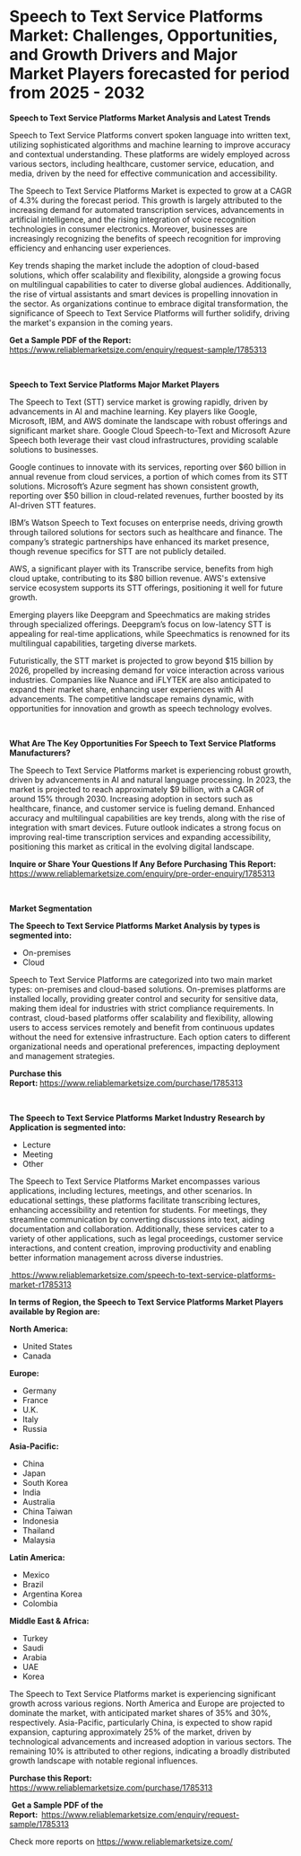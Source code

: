 <p><h1>Speech to Text Service Platforms Market: Challenges, Opportunities, and Growth Drivers and Major Market Players forecasted for period from 2025 - 2032</h1></p><p><strong>Speech to Text Service Platforms Market Analysis and Latest Trends</strong></p>
<p><p>Speech to Text Service Platforms convert spoken language into written text, utilizing sophisticated algorithms and machine learning to improve accuracy and contextual understanding. These platforms are widely employed across various sectors, including healthcare, customer service, education, and media, driven by the need for effective communication and accessibility.</p><p>The Speech to Text Service Platforms Market is expected to grow at a CAGR of 4.3% during the forecast period. This growth is largely attributed to the increasing demand for automated transcription services, advancements in artificial intelligence, and the rising integration of voice recognition technologies in consumer electronics. Moreover, businesses are increasingly recognizing the benefits of speech recognition for improving efficiency and enhancing user experiences.</p><p>Key trends shaping the market include the adoption of cloud-based solutions, which offer scalability and flexibility, alongside a growing focus on multilingual capabilities to cater to diverse global audiences. Additionally, the rise of virtual assistants and smart devices is propelling innovation in the sector. As organizations continue to embrace digital transformation, the significance of Speech to Text Service Platforms will further solidify, driving the market's expansion in the coming years.</p></p>
<p><strong>Get a Sample PDF of the Report:&nbsp;</strong> <a href="https://www.reliablemarketsize.com/enquiry/request-sample/1785313?utm_campaign=3112&utm_medium=2&utm_source=Github&utm_content=ia&utm_term=25032025&utm_id=speech-to-text-service-platforms">https://www.reliablemarketsize.com/enquiry/request-sample/1785313</a></p>
<p>&nbsp;</p>
<p><strong>Speech to Text Service Platforms Major Market Players</strong></p>
<p><p>The Speech to Text (STT) service market is growing rapidly, driven by advancements in AI and machine learning. Key players like Google, Microsoft, IBM, and AWS dominate the landscape with robust offerings and significant market share. Google Cloud Speech-to-Text and Microsoft Azure Speech both leverage their vast cloud infrastructures, providing scalable solutions to businesses.</p><p>Google continues to innovate with its services, reporting over $60 billion in annual revenue from cloud services, a portion of which comes from its STT solutions. Microsoft’s Azure segment has shown consistent growth, reporting over $50 billion in cloud-related revenues, further boosted by its AI-driven STT features.</p><p>IBM’s Watson Speech to Text focuses on enterprise needs, driving growth through tailored solutions for sectors such as healthcare and finance. The company’s strategic partnerships have enhanced its market presence, though revenue specifics for STT are not publicly detailed.</p><p>AWS, a significant player with its Transcribe service, benefits from high cloud uptake, contributing to its $80 billion revenue. AWS's extensive service ecosystem supports its STT offerings, positioning it well for future growth.</p><p>Emerging players like Deepgram and Speechmatics are making strides through specialized offerings. Deepgram’s focus on low-latency STT is appealing for real-time applications, while Speechmatics is renowned for its multilingual capabilities, targeting diverse markets.</p><p>Futuristically, the STT market is projected to grow beyond $15 billion by 2026, propelled by increasing demand for voice interaction across various industries. Companies like Nuance and iFLYTEK are also anticipated to expand their market share, enhancing user experiences with AI advancements. The competitive landscape remains dynamic, with opportunities for innovation and growth as speech technology evolves.</p></p>
<p>&nbsp;</p>
<p><strong>What Are The Key Opportunities For Speech to Text Service Platforms Manufacturers?</strong></p>
<p><p>The Speech to Text Service Platforms market is experiencing robust growth, driven by advancements in AI and natural language processing. In 2023, the market is projected to reach approximately $9 billion, with a CAGR of around 15% through 2030. Increasing adoption in sectors such as healthcare, finance, and customer service is fueling demand. Enhanced accuracy and multilingual capabilities are key trends, along with the rise of integration with smart devices. Future outlook indicates a strong focus on improving real-time transcription services and expanding accessibility, positioning this market as critical in the evolving digital landscape.</p></p>
<p><strong>Inquire or Share Your Questions If Any Before Purchasing This Report:</strong> <a href="https://www.reliablemarketsize.com/enquiry/pre-order-enquiry/1785313?utm_campaign=3112&utm_medium=2&utm_source=Github&utm_content=ia&utm_term=25032025&utm_id=speech-to-text-service-platforms">https://www.reliablemarketsize.com/enquiry/pre-order-enquiry/1785313</a></p>
<p>&nbsp;</p>
<p><strong>Market Segmentation</strong></p>
<p><strong>The Speech to Text Service Platforms Market Analysis by types is segmented into:</strong></p>
<p><ul><li>On-premises</li><li>Cloud</li></ul></p>
<p><p>Speech to Text Service Platforms are categorized into two main market types: on-premises and cloud-based solutions. On-premises platforms are installed locally, providing greater control and security for sensitive data, making them ideal for industries with strict compliance requirements. In contrast, cloud-based platforms offer scalability and flexibility, allowing users to access services remotely and benefit from continuous updates without the need for extensive infrastructure. Each option caters to different organizational needs and operational preferences, impacting deployment and management strategies.</p></p>
<p><strong>Purchase this Report:&nbsp;</strong><a href="https://www.reliablemarketsize.com/purchase/1785313?utm_campaign=3112&utm_medium=2&utm_source=Github&utm_content=ia&utm_term=25032025&utm_id=speech-to-text-service-platforms">https://www.reliablemarketsize.com/purchase/1785313</a></p>
<p>&nbsp;</p>
<p><strong>The Speech to Text Service Platforms Market Industry Research by Application is segmented into:</strong></p>
<p><ul><li>Lecture</li><li>Meeting</li><li>Other</li></ul></p>
<p><p>The Speech to Text Service Platforms Market encompasses various applications, including lectures, meetings, and other scenarios. In educational settings, these platforms facilitate transcribing lectures, enhancing accessibility and retention for students. For meetings, they streamline communication by converting discussions into text, aiding documentation and collaboration. Additionally, these services cater to a variety of other applications, such as legal proceedings, customer service interactions, and content creation, improving productivity and enabling better information management across diverse industries.</p></p>
<p><a href="https://www.reliablemarketsize.com/speech-to-text-service-platforms-market-r1785313?utm_campaign=3112&utm_medium=2&utm_source=Github&utm_content=ia&utm_term=25032025&utm_id=speech-to-text-service-platforms">&nbsp;https://www.reliablemarketsize.com/speech-to-text-service-platforms-market-r1785313</a></p>
<p><strong>In terms of Region, the Speech to Text Service Platforms Market Players available by Region are:</strong></p>
<p>
    <p> <strong> North America: </strong>
        <ul>
            <li>United States</li>
            <li>Canada</li>
        </ul>
        </p> 
    <p> <strong> Europe: </strong>
        <ul>
            <li>Germany</li>
            <li>France</li>
            <li>U.K.</li>
            <li>Italy</li>
            <li>Russia</li>
        </ul>
        </p> 
    <p> <strong> Asia-Pacific: </strong>
        <ul>
            <li>China</li>
            <li>Japan</li>
            <li>South Korea</li>
            <li>India</li>
            <li>Australia</li>
            <li>China Taiwan</li>
            <li>Indonesia</li>
            <li>Thailand</li>
            <li>Malaysia</li>
        </ul>
        </p> 
    <p> <strong> Latin America: </strong>
        <ul>
            <li>Mexico</li>
            <li>Brazil</li>
            <li>Argentina Korea</li>
            <li>Colombia</li>
        </ul>
        </p> 
    <p> <strong> Middle East & Africa: </strong>
        <ul>
            <li>Turkey</li>
            <li>Saudi</li>
            <li>Arabia</li>
            <li>UAE</li>
            <li>Korea</li>
        </ul>
    </p>
    </p>
<p><p>The Speech to Text Service Platforms market is experiencing significant growth across various regions. North America and Europe are projected to dominate the market, with anticipated market shares of 35% and 30%, respectively. Asia-Pacific, particularly China, is expected to show rapid expansion, capturing approximately 25% of the market, driven by technological advancements and increased adoption in various sectors. The remaining 10% is attributed to other regions, indicating a broadly distributed growth landscape with notable regional influences.</p></p>
<p><strong>Purchase this Report: </strong><a href="https://www.reliablemarketsize.com/purchase/1785313?utm_campaign=3112&utm_medium=2&utm_source=Github&utm_content=ia&utm_term=25032025&utm_id=speech-to-text-service-platforms">https://www.reliablemarketsize.com/purchase/1785313</a></p>
<p>&nbsp;<strong>Get a Sample PDF of the Report:&nbsp;&nbsp;</strong><a href="https://www.reliablemarketsize.com/enquiry/request-sample/1785313?utm_campaign=3112&utm_medium=2&utm_source=Github&utm_content=ia&utm_term=25032025&utm_id=speech-to-text-service-platforms">https://www.reliablemarketsize.com/enquiry/request-sample/1785313</a></p>
<p><strong></strong></p>
<p>Check more reports on <a href="https://www.reliablemarketsize.com/?utm_campaign=3112&utm_medium=2&utm_source=Github&utm_content=ia&utm_term=25032025&utm_id=speech-to-text-service-platforms">https://www.reliablemarketsize.com/</a></p>